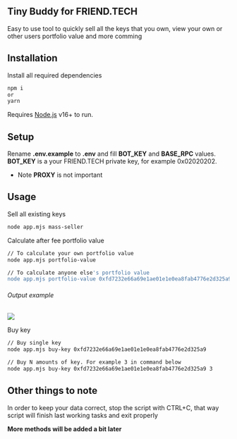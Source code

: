 ## Tiny Buddy for FRIEND.TECH

Easy to use tool to quickly sell all the keys that you own, view your own or other users portfolio value and more comming

## Installation

Install all required dependencies

```sh
npm i
or
yarn
```

Requires [Node.js](https://nodejs.org/) v16+ to run.

## Setup

Rename **.env.example** to **.env** and fill **BOT_KEY** and **BASE_RPC** values. **BOT_KEY** is a your FRIEND.TECH private key, for example 0x02020202.

-   Note **PROXY** is not important

## Usage

Sell all existing keys

```sh
node app.mjs mass-seller
```

Calculate after fee portfolio value

```sh
// To calculate your own portfolio value
node app.mjs portfolio-value

// To calculate anyone else's portfolio value
node app.mjs portfolio-value 0xfd7232e66a69e1ae01e1e0ea8fab4776e2d325a9
```
###### Output example

![](https://i.imgur.com/zgWjSHO.png)

Buy key

```sh
// Buy single key
node app.mjs buy-key 0xfd7232e66a69e1ae01e1e0ea8fab4776e2d325a9

// Buy N amounts of key. For example 3 in command below
node app.mjs buy-key 0xfd7232e66a69e1ae01e1e0ea8fab4776e2d325a9 3
```


## Other things to note

In order to keep your data correct, stop the script with CTRL+C, that way script will finish last working tasks and exit properly

**More methods will be added a bit later**
